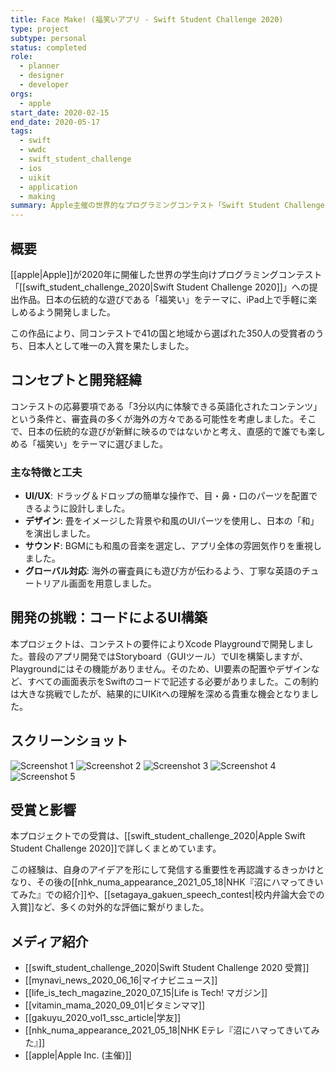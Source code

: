 ```yaml
---
title: Face Make! (福笑いアプリ - Swift Student Challenge 2020)
type: project
subtype: personal
status: completed
role:
  - planner
  - designer
  - developer
orgs:
  - apple
start_date: 2020-02-15
end_date: 2020-05-17
tags:
  - swift
  - wwdc
  - swift_student_challenge
  - ios
  - uikit
  - application
  - making
summary: Apple主催の世界的なプログラミングコンテスト「Swift Student Challenge 2020」に応募し、日本人で唯一入賞した福笑いをテーマにしたiPadアプリ。
---
```

## 概要
[[apple|Apple]]が2020年に開催した世界の学生向けプログラミングコンテスト「[[swift_student_challenge_2020|Swift Student Challenge 2020]]」への提出作品。日本の伝統的な遊びである「福笑い」をテーマに、iPad上で手軽に楽しめるよう開発しました。

この作品により、同コンテストで41の国と地域から選ばれた350人の受賞者のうち、日本人として唯一の入賞を果たしました。

## コンセプトと開発経緯
コンテストの応募要項である「3分以内に体験できる英語化されたコンテンツ」という条件と、審査員の多くが海外の方々である可能性を考慮しました。そこで、日本の伝統的な遊びが新鮮に映るのではないかと考え、直感的で誰でも楽しめる「福笑い」をテーマに選びました。

### 主な特徴と工夫
- **UI/UX**: ドラッグ＆ドロップの簡単な操作で、目・鼻・口のパーツを配置できるように設計しました。
- **デザイン**: 畳をイメージした背景や和風のUIパーツを使用し、日本の「和」を演出しました。
- **サウンド**: BGMにも和風の音楽を選定し、アプリ全体の雰囲気作りを重視しました。
- **グローバル対応**: 海外の審査員にも遊び方が伝わるよう、丁寧な英語のチュートリアル画面を用意しました。

## 開発の挑戦：コードによるUI構築
本プロジェクトは、コンテストの要件によりXcode Playgroundで開発しました。普段のアプリ開発ではStoryboard（GUIツール）でUIを構築しますが、Playgroundにはその機能がありません。そのため、UI要素の配置やデザインなど、すべての画面表示をSwiftのコードで記述する必要がありました。この制約は大きな挑戦でしたが、結果的にUIKitへの理解を深める貴重な機会となりました。

## スクリーンショット
![Screenshot 1](linked_assets/20_Projects/personal/facemake/facemake_screenshot_1.jpg)
![Screenshot 2](linked_assets/20_Projects/personal/facemake/facemake_screenshot_2.jpg)
![Screenshot 3](linked_assets/20_Projects/personal/facemake/facemake_screenshot_3.jpg)
![Screenshot 4](linked_assets/20_Projects/personal/facemake/facemake_screenshot_4.jpg)
![Screenshot 5](linked_assets/20_Projects/personal/facemake/facemake_screenshot_5.jpg)

## 受賞と影響
本プロジェクトでの受賞は、[[swift_student_challenge_2020|Apple Swift Student Challenge 2020]]で詳しくまとめています。

この経験は、自身のアイデアを形にして発信する重要性を再認識するきっかけとなり、その後の[[nhk_numa_appearance_2021_05_18|NHK『沼にハマってきいてみた』での紹介]]や、[[setagaya_gakuen_speech_contest|校内弁論大会での入賞]]など、多くの対外的な評価に繋がりました。

## メディア紹介
- [[swift_student_challenge_2020|Swift Student Challenge 2020 受賞]]
- [[mynavi_news_2020_06_16|マイナビニュース]]
- [[life_is_tech_magazine_2020_07_15|Life is Tech! マガジン]]
- [[vitamin_mama_2020_09_01|ビタミンママ]]
- [[gakuyu_2020_vol1_ssc_article|学友]]
- [[nhk_numa_appearance_2021_05_18|NHK Eテレ『沼にハマってきいてみた』]]
- [[apple|Apple Inc. (主催)]]
